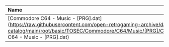 |Name|Size|
|:---|---:|
|[Commodore C64 - Music - [PRG].dat](https://raw.githubusercontent.com/open-retrogaming-archive/dat-catalog/main/root/basic/TOSEC/Commodore/C64/Music/[PRG]/Commodore C64 - Music - [PRG].dat)|2340991|
